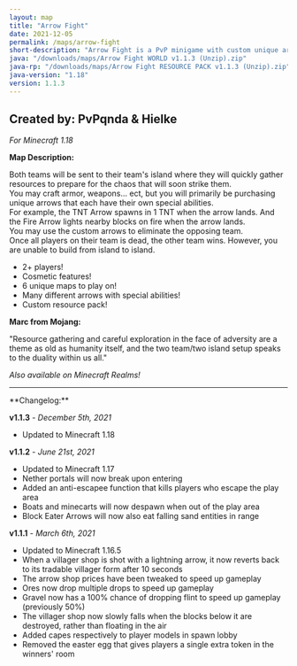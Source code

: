 ```yaml
---
layout: map
title: "Arrow Fight"
date: 2021-12-05
permalink: /maps/arrow-fight
short-description: "Arrow Fight is a PvP minigame with custom unique arrows with special abilities that you use to shoot at the enemy team to win!"
java: "/downloads/maps/Arrow Fight WORLD v1.1.3 (Unzip).zip"
java-rp: "/downloads/maps/Arrow Fight RESOURCE PACK v1.1.3 (Unzip).zip"
java-version: "1.18"
version: 1.1.3
---
```

Created by: PvPqnda & Hielke
-
*For Minecraft 1.18*

**Map Description:**

Both teams will be sent to their team's island where they will quickly gather resources to prepare for the chaos that will soon strike them.<br>
You may craft armor, weapons... ect, but you will primarily be purchasing unique arrows that each have their own special abilities.<br>
For example, the TNT Arrow spawns in 1 TNT when the arrow lands. And the Fire Arrow lights nearby blocks on fire when the arrow lands.<br>
You may use the custom arrows to eliminate the opposing team.<br>
Once all players on their team is dead, the other team wins. However, you are unable to build from island to island.

- 2+ players!
- Cosmetic features!
- 6 unique maps to play on!
- Many different arrows with special abilities!
- Custom resource pack!

**Marc from Mojang:**

"Resource gathering and careful exploration in the face of adversity are a theme as old as humanity itself, and the two team/two island setup speaks to the duality within us all."

*Also available on Minecraft Realms!*
<hr>
**Changelog:**

**v1.1.3** - *December 5th, 2021*

- Updated to Minecraft 1.18

**v1.1.2** - *June 21st, 2021*

- Updated to Minecraft 1.17
- Nether portals will now break upon entering
- Added an anti-escapee function that kills players who escape the play area
- Boats and minecarts will now despawn when out of the play area
- Block Eater Arrows will now also eat falling sand entities in range

**v1.1.1** - *March 6th, 2021*

- Updated to Minecraft 1.16.5
- When a villager shop is shot with a lightning arrow, it now reverts back to its tradable villager form after 10 seconds
- The arrow shop prices have been tweaked to speed up gameplay
- Ores now drop multiple drops to speed up gameplay
- Gravel now has a 100% chance of dropping flint to speed up gameplay (previously 50%)
- The villager shop now slowly falls when the blocks below it are destroyed, rather than floating in the air
- Added capes respectively to player models in spawn lobby
- Removed the easter egg that gives players a single extra token in the winners' room